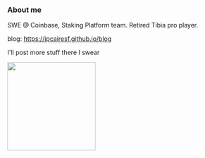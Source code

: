 <h3>About me</h3>

SWE @ Coinbase, Staking Platform team. Retired Tibia pro player.

blog: https://jpcairesf.github.io/blog

I'll post more stuff there I swear

<a href="https://opensea.io/assets/base/0xae0affdc416bf7b2d4be033e90646cb689caf630/849"><img src="https://raw.seadn.io/files/2a73b932b5eae0f56297115c5be260c5.svg" width="200" height="200">
